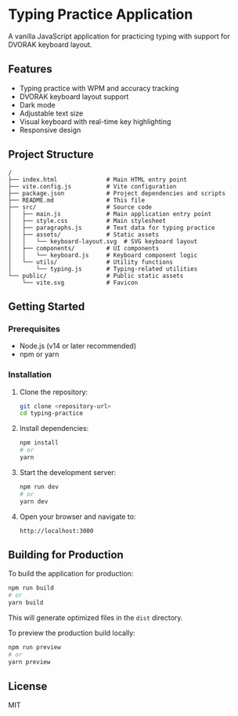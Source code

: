 # Typing Practice Application

A vanilla JavaScript application for practicing typing with support for DVORAK keyboard layout.

## Features

- Typing practice with WPM and accuracy tracking
- DVORAK keyboard layout support
- Dark mode
- Adjustable text size
- Visual keyboard with real-time key highlighting
- Responsive design

## Project Structure

```
/
├── index.html              # Main HTML entry point
├── vite.config.js          # Vite configuration
├── package.json            # Project dependencies and scripts
├── README.md               # This file
├── src/                    # Source code
│   ├── main.js             # Main application entry point
│   ├── style.css           # Main stylesheet
│   ├── paragraphs.js       # Text data for typing practice
│   ├── assets/             # Static assets
│   │   └── keyboard-layout.svg  # SVG keyboard layout
│   ├── components/         # UI components
│   │   └── keyboard.js     # Keyboard component logic
│   └── utils/              # Utility functions
│       └── typing.js       # Typing-related utilities
└── public/                 # Public static assets
    └── vite.svg            # Favicon
```

## Getting Started

### Prerequisites

- Node.js (v14 or later recommended)
- npm or yarn

### Installation

1. Clone the repository:
   ```bash
   git clone <repository-url>
   cd typing-practice
   ```

2. Install dependencies:
   ```bash
   npm install
   # or
   yarn
   ```

3. Start the development server:
   ```bash
   npm run dev
   # or
   yarn dev
   ```

4. Open your browser and navigate to:
   ```
   http://localhost:3000
   ```

## Building for Production

To build the application for production:

```bash
npm run build
# or
yarn build
```

This will generate optimized files in the `dist` directory.

To preview the production build locally:

```bash
npm run preview
# or
yarn preview
```

## License

MIT 